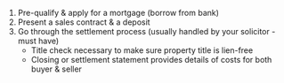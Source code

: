 1. Pre-qualify & apply for a mortgage (borrow from bank)
2. Present a sales contract & a deposit
3. Go through the settlement process (usually handled by your solicitor - must have)
	- Title check necessary to make sure property title is lien-free
	- Closing or settlement statement provides details of costs for both buyer & seller